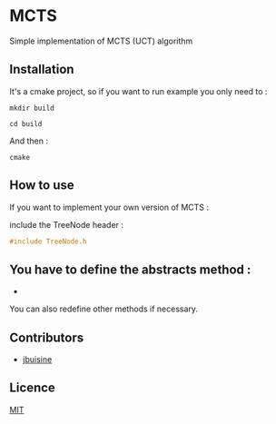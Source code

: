 # MCTS
Simple implementation of MCTS (UCT) algorithm

## Installation

It's a cmake project, so if you want to run example you only need to :

```commandline
mkdir build
```

```commandline
cd build
```

And then :
```commandline
cmake
```

## How to use

If you want to implement your own version of MCTS :

include the TreeNode header :
```c++
#include TreeNode.h
```

You have to define the abstracts method :
-
-

You can also redefine other methods if necessary.

## Contributors

* [jbuisine](https://github.com/jbuisine)

## Licence

[MIT](https://github.com/jbuisine/MCTS/blob/master/LICENSE)
